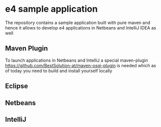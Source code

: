 # e4 sample application

The repository contains a sample application built with pure maven and hence it allows to develop e4 applications 
in Netbeans and IntelliJ IDEA as well

## Maven Plugin

To launch applications in Netbeans and IntelliJ a special maven-plugin https://github.com/BestSolution-at/maven-osgi-plugin is needed which as of today you need to build and install yourself locally

## Eclipse

## Netbeans

## IntelliJ
